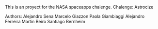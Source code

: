 This is an proyect for the NASA spaceapps chalenge.
Chalenge: Astrocize

Authors:
    Alejandro Sena
    Marcelo Giazzon
    Paola Giambiaggi
    Alejandro Ferreira
    Martin Beiro
    Santiago Bernheim
